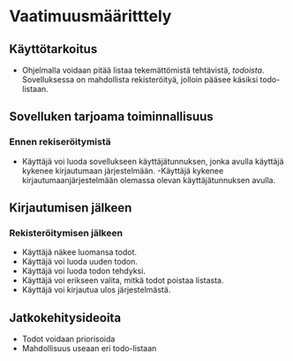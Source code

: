 # Vaatimuusmääritttely

## Käyttötarkoitus
- Ohjelmalla voidaan pitää listaa tekemättömistä tehtävistä, _todoista_. Sovelluksessa on mahdollista rekisteröityä, jolloin pääsee käsiksi todo-listaan.

## Sovelluken tarjoama toiminnallisuus
### Ennen rekiseröitymistä
- Käyttäjä voi luoda sovellukseen käyttäjätunnuksen, jonka avulla käyttäjä kykenee kirjautumaan järjestelmään. 
-Käyttäjä kykenee kirjautumaanjärjestelmään olemassa olevan käyttäjätunnuksen avulla. 

## Kirjautumisen jälkeen 
### Rekisteröitymisen jälkeen
- Käyttäjä näkee luomansa todot.
- Käyttäjä voi luoda uuden todon.
- Käyttäjä voi luoda todon tehdyksi.
- Käyttäjä voi erikseen valita, mitkä todot poistaa listasta.
- Käyttäjä voi kirjautua ulos järjestelmästä.

## Jatkokehitysideoita
- Todot voidaan priorisoida
- Mahdollisuus useaan eri todo-listaan